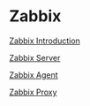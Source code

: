 # Zabbix #

[Zabbix Introduction](Zabbix/Zabbix_Introduction.md)

[Zabbix Server](Zabbix/Zabbix_Server.md)

[Zabbix Agent](Zabbix/Zabbix_Agent.md)

[Zabbix Proxy](Zabbix/Zabbix_Proxy.md)